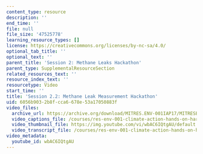```yaml
---
content_type: resource
description: ''
end_time: ''
file: null
file_size: '47525778'
learning_resource_types: []
license: https://creativecommons.org/licenses/by-nc-sa/4.0/
optional_tab_title: ''
optional_text: ''
parent_title: 'Session 2: Methane Leaks Hackathon'
parent_type: SupplementalResourceSection
related_resources_text: ''
resource_index_text: ''
resourcetype: Video
start_time: ''
title: 'Session 2.2: Methane Leak Measurement Hackathon'
uid: 6056b903-2b8f-cca6-678e-53a17050883f
video_files:
  archive_url: https://archive.org/download/MITRES.ENV-001IAP17/MITRESENV_001IAP17_2-2_Hackathon_300k.mp4
  video_captions_file: /courses/res-env-001-climate-action-hands-on-harnessing-science-with-communities-to-cut-carbon-january-iap-2017/4a9e0f5740295af6bca5752eaea2ac81_wbAC6IQtgAU.vtt
  video_thumbnail_file: https://img.youtube.com/vi/wbAC6IQtgAU/default.jpg
  video_transcript_file: /courses/res-env-001-climate-action-hands-on-harnessing-science-with-communities-to-cut-carbon-january-iap-2017/d59ca9df5bf49fdd54d803bbc7c3e62a_wbAC6IQtgAU.pdf
video_metadata:
  youtube_id: wbAC6IQtgAU
---
```

